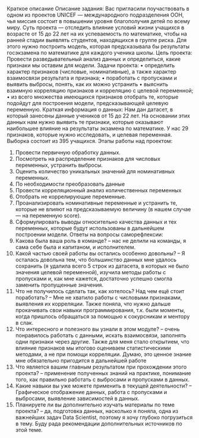 Краткое описание
Описание задания:
Вас пригласили поучаствовать в одном из проектов UNICEF — международного подразделения ООН, чья миссия состоит в повышении уровня благополучия детей по всему миру. 
Суть проекта — отследить влияние условий жизни учащихся в возрасте от 15 до 22 лет на их успеваемость по математике, чтобы на ранней стадии выявлять студентов, находящихся в группе риска.
Для этого нужно построить модель, которая предсказывала бы результаты госэкзамена по математике для каждого ученика школы.
Цель проекта:
Провести разведывательный анализ данных и определиться, какие признаки мы оставим для модели.
Задачи проекта: 
•	определить характер признаков (числовые, номинативные), а также характер взаимосвязи результата и признака;
•	поработать с пропусками и выявить выбросы, понять, как их можно устранить
•	выяснить взаимную корреляцию признаков и корреляцию с целевой переменной;
•	из всего множества имеющихся признаков отобрать те, которые подойдут для построения модели, предсказывающей целевую переменную.
Краткая информация о данных:
Нам дан датасет, в который занесены данные учеников от 15 до 22 лет. На основании этих данных нам нужно выявить те признаки, которые оказывают наибольшее влияние на результаты экзамена по математике.
У нас 29 признаков, которые нужно исследовать, и целевая переменная. Выборка состоит из 395 учащихся.
Этапы работы над проектом:
1.	Провести первичную обработку данных. 
2.	Посмотреть на распределение признаков для числовых переменных, устранить выбросы.
3.	Оценить количество уникальных значений для номинативных переменных.
4.	По необходимости преобразовать данные
5.	Провести корреляционный анализ количественных переменных
6.	Отобрать не коррелирующие переменные.
7.	Проанализировать номинативные переменные и устранить те, которые не влияют на предсказываемую величину (в нашем случае — на переменную score).
8.	Сформулировать выводы относительно качества данных и тех переменных, которые будут использованы в дальнейшем построении модели.
Ответы на вопросы саморефлексии:
1. Какова была ваша роль в команде? – нас не делили на команды, я сама себе была и капитаном, и исполнителем. 
2. Какой частью своей работы вы остались особенно довольны? – Я осталась довольна тем, что большинство данных мне удалось сохранить (я удалила всего 5 строк из датасета, в которых не было значения целевой переменной), изучила методы работы с пропусками и, как мне кажется, достаточно успешно смогла заменить пропущенные значения. 
3. Что не получилось сделать так, как хотелось? Над чем ещё стоит поработать? – Мне не хватило работы с числовыми признаками, выявления их корреляции. Также поняла, что нужно дальше прокачивать свои навыки программирования, т.к. были моменты, когда пришлось обращаться за помощью к сокурсникам и ментору в слак. 
4. Что интересного и полезного вы узнали в этом модуле? – очень понравилось работать с данными, искать взаимосвязи, заполнять одни признаки через другие. Также для меня стало открытием, что влияние признаков мы итогово оцениваем статистическими методами, а не при помощи корреляции. Думаю, это ценное знание мне обязательно пригодится в дальнейшей работе 
5. Что является вашим главным результатом при прохождении этого проекта? – применение полученных знаний на практике, понимание того, как правильно работать с выбросами и пропусками в данных.
6. Какие навыки вы уже можете применить в текущей деятельности? – Графическое отображение данных, работа с пропусками и выбросами, выявление зависимостей в данных.
7. Планируете ли вы дополнительно изучать материалы по теме проекта? – да, подготовка данных, насколько я поняла, одна из важнейших задач Data Scientist, поэтому я хочу глубоко погрузиться в тему. Буду рада рекомендации дополнительных источников по этой теме. 

